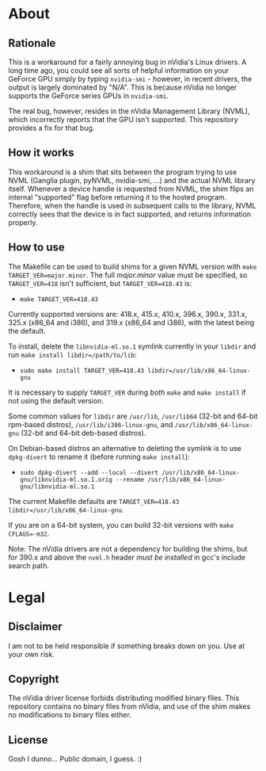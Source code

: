 About
=====

Rationale
---------
This is a workaround for a fairly annoying bug in nVidia's Linux drivers.
A long time ago, you could see all sorts of helpful information on your GeForce GPU simply by typing
`nvidia-smi` - however, in recent drivers, the output is largely dominated by "N/A". This is
because nVidia no longer supports the GeForce series GPUs in `nvidia-smi`.

The real bug, however, resides in the nVidia Management Library (NVML), which incorrectly reports
that the GPU isn't supported. This repository provides a fix for that bug.

How it works
------------
This workaround is a shim that sits between the program trying to use NVML (Ganglia plugin, pyNVML,
nvidia-smi, ...) and the actual NVML library itself. Whenever a device handle is requested from
NVML, the shim flips an internal "supported" flag before returning it to the hosted program.
Therefore, when the handle is used in subsequent calls to the library, NVML correctly sees that
the device is in fact supported, and returns information properly.

How to use
----------
The Makefile can be used to build shims for a given NVML version with `make TARGET_VER=major.minor`.
The full *major.minor* value must be specified, so `TARGET_VER=418` isn't sufficient, but
`TARGET_VER=418.43` is:  
  * `make TARGET_VER=418.43`  

Currently supported versions are: 418.x, 415.x, 410.x, 396.x, 390.x, 331.x, 325.x (x86_64 and i386),
and 319.x (x86_64 and i386), with the latest being the default.  

To install, delete the `libnvidia-ml.so.1` symlink currently in your `libdir` and run
`make install libdir=/path/to/lib`:  
  * `sudo make install TARGET_VER=418.43 libdir=/usr/lib/x86_64-linux-gnu`  

It is necessary to supply `TARGET_VER` during *both* `make` and `make install` if not using the default
version.  

Some common values for `libdir` are `/usr/lib`, `/usr/lib64` (32-bit and 64-bit rpm-based distros),
`/usr/lib/i386-linux-gnu`, and `/usr/lib/x86_64-linux-gnu` (32-bit and 64-bit deb-based distros).  

On Debian-based distros an alternative to deleting the symlink is to use `dpkg-divert` to rename it
(before running `make install`):  
  * `sudo dpkg-divert --add --local --divert /usr/lib/x86_64-linux-gnu/libnvidia-ml.so.1.orig --rename
/usr/lib/x86_64-linux-gnu/libnvidia-ml.so.1`  

The current Makefile defaults are `TARGET_VER=418.43 libdir=/usr/lib/x86_64-linux-gnu`.  

If you are on a 64-bit system, you can build 32-bit versions with `make CFLAGS=-m32`.  

Note: The nVidia drivers are not a dependency for building the shims, but for 390.x and above the
`nvml.h` header *must be installed* in gcc's include search path.  

Legal
=====

Disclaimer
----------
I am not to be held responsible if something breaks down on you. Use at your own risk.

Copyright
---------
The nVidia driver license forbids distributing modified binary files. This repository contains no
binary files from nVidia, and use of the shim makes no modifications to binary files either.

License
-------
Gosh I dunno... Public domain, I guess. :)
